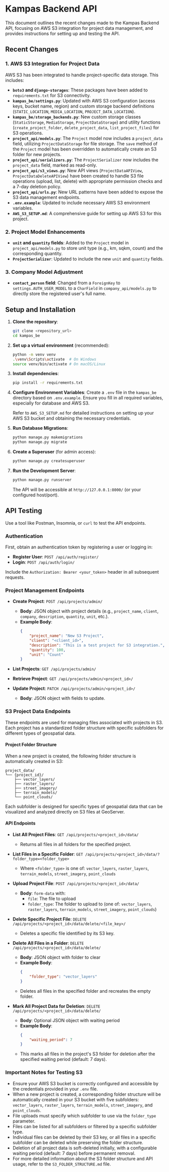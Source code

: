 # Kampas Backend API

This document outlines the recent changes made to the Kampas Backend API, focusing on AWS S3 integration for project data management, and provides instructions for setting up and testing the API.

## Recent Changes

### 1. AWS S3 Integration for Project Data

AWS S3 has been integrated to handle project-specific data storage. This includes:

-   **`boto3` and `django-storages`**: These packages have been added to `requirements.txt` for S3 connectivity.
-   **`kampas_be/settings.py`**: Updated with AWS S3 configuration (access keys, bucket name, region) and custom storage backend definitions (`STATIC_LOCATION`, `MEDIA_LOCATION`, `PROJECT_DATA_LOCATION`).
-   **`kampas_be/storage_backends.py`**: New custom storage classes (`StaticStorage`, `MediaStorage`, `ProjectDataStorage`) and utility functions (`create_project_folder`, `delete_project_data`, `list_project_files`) for S3 operations.
-   **`project_api/models.py`**: The `Project` model now includes a `project_data` field, utilizing `ProjectDataStorage` for file storage. The `save` method of the `Project` model has been overridden to automatically create an S3 folder for new projects.
-   **`project_api/serializers.py`**: The `ProjectSerializer` now includes the `project_data` field, marked as read-only.
-   **`project_api/s3_views.py`**: New API views (`ProjectDataAPIView`, `ProjectDataDeleteAPIView`) have been created to handle S3 file operations (upload, list, delete) with appropriate permission checks and a 7-day deletion policy.
-   **`project_api/urls.py`**: New URL patterns have been added to expose the S3 data management endpoints.
-   **`.env.example`**: Updated to include necessary AWS S3 environment variables.
-   **`AWS_S3_SETUP.md`**: A comprehensive guide for setting up AWS S3 for this project.

### 2. Project Model Enhancements

-   **`unit` and `quantity` fields**: Added to the `Project` model in `project_api/models.py` to store unit type (e.g., km, sqkm, count) and the corresponding quantity.
-   **`ProjectSerializer`**: Updated to include the new `unit` and `quantity` fields.

### 3. Company Model Adjustment

-   **`contact_person` field**: Changed from a `ForeignKey` to `settings.AUTH_USER_MODEL` to a `CharField` in `company_api/models.py` to directly store the registered user's full name.

## Setup and Installation

1.  **Clone the repository**:
    ```bash
    git clone <repository_url>
    cd kampas_be
    ```

2.  **Set up a virtual environment** (recommended):
    ```bash
    python -m venv venv
    .\venv\Scripts\activate  # On Windows
    source venv/bin/activate # On macOS/Linux
    ```

3.  **Install dependencies**:
    ```bash
    pip install -r requirements.txt
    ```

4.  **Configure Environment Variables**:
    Create a `.env` file in the `kampas_be` directory based on `.env.example`. Ensure you fill in all required variables, especially for database and AWS S3.

    Refer to `AWS_S3_SETUP.md` for detailed instructions on setting up your AWS S3 bucket and obtaining the necessary credentials.

5.  **Run Database Migrations**:
    ```bash
    python manage.py makemigrations
    python manage.py migrate
    ```

6.  **Create a Superuser** (for admin access):
    ```bash
    python manage.py createsuperuser
    ```

7.  **Run the Development Server**:
    ```bash
    python manage.py runserver
    ```

    The API will be accessible at `http://127.0.0.1:8000/` (or your configured host/port).

## API Testing

Use a tool like Postman, Insomnia, or `curl` to test the API endpoints.

### Authentication

First, obtain an authentication token by registering a user or logging in:

-   **Register User**: `POST /api/auth/register/`
-   **Login**: `POST /api/auth/login/`

Include the `Authorization: Bearer <your_token>` header in all subsequent requests.

### Project Management Endpoints

-   **Create Project**: `POST /api/projects/admin/`
    -   **Body**: JSON object with project details (e.g., `project_name`, `client`, `company`, `description`, `quantity`, `unit`, etc.).
    -   **Example Body**:
        ```json
        {
            "project_name": "New S3 Project",
            "client": "<client_id>",
            "description": "This is a test project for S3 integration.",
            "quantity": 100,
            "unit": "Count"
        }
        ```

-   **List Projects**: `GET /api/projects/admin/`

-   **Retrieve Project**: `GET /api/projects/admin/<project_id>/`

-   **Update Project**: `PATCH /api/projects/admin/<project_id>/`
    -   **Body**: JSON object with fields to update.

### S3 Project Data Endpoints

These endpoints are used for managing files associated with projects in S3. Each project has a standardized folder structure with specific subfolders for different types of geospatial data.

#### Project Folder Structure

When a new project is created, the following folder structure is automatically created in S3:

```
project_data/
└── {project_id}/
    ├── vector_layers/
    ├── raster_layers/
    ├── street_imagery/
    ├── terrain_models/
    └── point_clouds/
```

Each subfolder is designed for specific types of geospatial data that can be visualized and analyzed directly on S3 files at GeoServer.

#### API Endpoints

-   **List All Project Files**: `GET /api/projects/<project_id>/data/`
    -   Returns all files in all folders for the specified project.

-   **List Files in a Specific Folder**: `GET /api/projects/<project_id>/data/?folder_type=<folder_type>`
    -   Where `<folder_type>` is one of: `vector_layers`, `raster_layers`, `terrain_models`, `street_imagery`, `point_clouds`

-   **Upload Project File**: `POST /api/projects/<project_id>/data/`
    -   **Body**: `form-data` with:
        -   `file`: The file to upload
        -   `folder_type`: The folder to upload to (one of: `vector_layers`, `raster_layers`, `terrain_models`, `street_imagery`, `point_clouds`)

-   **Delete Specific Project File**: `DELETE /api/projects/<project_id>/data/delete/<file_key>/`
    -   Deletes a specific file identified by its S3 key.

-   **Delete All Files in a Folder**: `DELETE /api/projects/<project_id>/data/delete/`
    -   **Body**: JSON object with folder to clear
    -   **Example Body**:
        ```json
        {
            "folder_type": "vector_layers"
        }
        ```
    -   Deletes all files in the specified folder and recreates the empty folder.

-   **Mark All Project Data for Deletion**: `DELETE /api/projects/<project_id>/data/delete/`
    -   **Body**: Optional JSON object with waiting period
    -   **Example Body**:
        ```json
        {
            "waiting_period": 7
        }
        ```
    -   This marks all files in the project's S3 folder for deletion after the specified waiting period (default: 7 days).

### Important Notes for Testing S3

-   Ensure your AWS S3 bucket is correctly configured and accessible by the credentials provided in your `.env` file.
-   When a new project is created, a corresponding folder structure will be automatically created in your S3 bucket with five subfolders: `vector_layers`, `raster_layers`, `terrain_models`, `street_imagery`, and `point_clouds`.
-   File uploads must specify which subfolder to use via the `folder_type` parameter.
-   Files can be listed for all subfolders or filtered by a specific subfolder type.
-   Individual files can be deleted by their S3 key, or all files in a specific subfolder can be deleted while preserving the folder structure.
-   Deletion of all project data is soft-deleted initially, with a configurable waiting period (default: 7 days) before permanent removal.
-   For more detailed information about the S3 folder structure and API usage, refer to the `S3_FOLDER_STRUCTURE.md` file.

